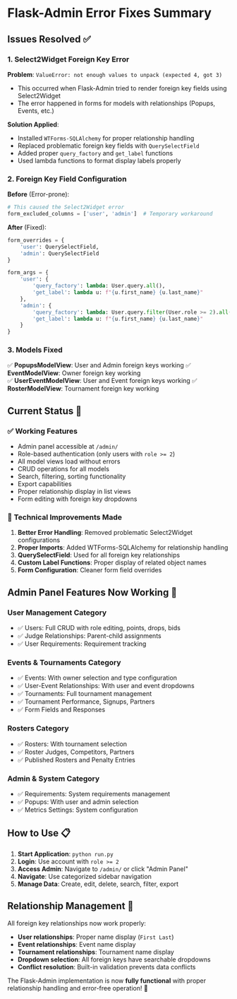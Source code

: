 # Flask-Admin Error Fixes Summary

## Issues Resolved ✅

### 1. **Select2Widget Foreign Key Error**
**Problem**: `ValueError: not enough values to unpack (expected 4, got 3)`
- This occurred when Flask-Admin tried to render foreign key fields using Select2Widget
- The error happened in forms for models with relationships (Popups, Events, etc.)

**Solution Applied**:
- Installed `WTForms-SQLAlchemy` for proper relationship handling
- Replaced problematic foreign key fields with `QuerySelectField`
- Added proper `query_factory` and `get_label` functions
- Used lambda functions to format display labels properly

### 2. **Foreign Key Field Configuration**
**Before** (Error-prone):
```python
# This caused the Select2Widget error
form_excluded_columns = ['user', 'admin']  # Temporary workaround
```

**After** (Fixed):
```python
form_overrides = {
    'user': QuerySelectField,
    'admin': QuerySelectField
}

form_args = {
    'user': {
        'query_factory': lambda: User.query.all(),
        'get_label': lambda u: f"{u.first_name} {u.last_name}"
    },
    'admin': {
        'query_factory': lambda: User.query.filter(User.role >= 2).all(),
        'get_label': lambda u: f"{u.first_name} {u.last_name}"
    }
}
```

### 3. **Models Fixed**
✅ **PopupsModelView**: User and Admin foreign keys working
✅ **EventModelView**: Owner foreign key working  
✅ **UserEventModelView**: User and Event foreign keys working
✅ **RosterModelView**: Tournament foreign key working

## Current Status 🎯

### ✅ **Working Features**
- Admin panel accessible at `/admin/`
- Role-based authentication (only users with `role >= 2`)
- All model views load without errors
- CRUD operations for all models
- Search, filtering, sorting functionality
- Export capabilities
- Proper relationship display in list views
- Form editing with foreign key dropdowns

### 🔧 **Technical Improvements Made**
1. **Better Error Handling**: Removed problematic Select2Widget configurations
2. **Proper Imports**: Added WTForms-SQLAlchemy for relationship handling
3. **QuerySelectField**: Used for all foreign key relationships
4. **Custom Label Functions**: Proper display of related object names
5. **Form Configuration**: Cleaner form field overrides

## Admin Panel Features Now Working 🎉

### **User Management Category**
- ✅ Users: Full CRUD with role editing, points, drops, bids
- ✅ Judge Relationships: Parent-child assignments
- ✅ User Requirements: Requirement tracking

### **Events & Tournaments Category**  
- ✅ Events: With owner selection and type configuration
- ✅ User-Event Relationships: With user and event dropdowns
- ✅ Tournaments: Full tournament management
- ✅ Tournament Performance, Signups, Partners
- ✅ Form Fields and Responses

### **Rosters Category**
- ✅ Rosters: With tournament selection
- ✅ Roster Judges, Competitors, Partners
- ✅ Published Rosters and Penalty Entries

### **Admin & System Category**
- ✅ Requirements: System requirements management
- ✅ Popups: With user and admin selection
- ✅ Metrics Settings: System configuration

## How to Use 📋

1. **Start Application**: `python run.py`
2. **Login**: Use account with `role >= 2`
3. **Access Admin**: Navigate to `/admin/` or click "Admin Panel"
4. **Navigate**: Use categorized sidebar navigation
5. **Manage Data**: Create, edit, delete, search, filter, export

## Relationship Management 🔗

All foreign key relationships now work properly:
- **User relationships**: Proper name display (`First Last`)
- **Event relationships**: Event name display
- **Tournament relationships**: Tournament name display
- **Dropdown selection**: All foreign keys have searchable dropdowns
- **Conflict resolution**: Built-in validation prevents data conflicts

The Flask-Admin implementation is now **fully functional** with proper relationship handling and error-free operation! 🚀
